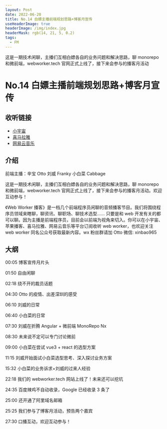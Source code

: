 ```yaml
---
layout: Post
date: 2022-06-20
title: No.14 白嫖主播前端规划思路+博客月宣传
useHeaderImage: true
headerImage: /img/index.jpg
headerMask: rgb(14, 21, 5, 0.2)
tags:
  - FM
---
```


这是一期技术闲聊，主播们互相白嫖各自的业务问题和解决思路，聊 monorepo 和微前端，webworker.tech 官网正式上线了，接下来会参与的播客月活动

<!-- more -->

# No.14 白嫖主播前端规划思路+博客月宣传

## 收听链接

- [小宇宙](https://www.xiaoyuzhoufm.com/episodes/62b87d9dc71db0c038b7afd7)
- [喜马拉雅](https://www.ximalaya.com/sound/546714462)
- [网易云音乐](https://music.163.com/#/program?id=2506889624)

## 介绍

前端主播：辛宝 Otto 刘威 Franky 小白菜 Cabbage

这是一期技术闲聊，主播们互相白嫖各自的业务问题和解决思路，聊 monorepo 和微前端，webworker.tech 官网正式上线了，接下来会参与的播客月活动。欢迎互动参与！

《Web Worker 播客》是一档几个前端程序员闲聊的音频播客节目。我们将围绕程序员领域来瞎聊，聊资讯、聊职场、聊技术选型...... 只要是和 web 开发有关的都可以聊。因为主播是前端程序员，目前会以前端为视角来切入。你可以在小宇宙、苹果播客、喜马拉雅、网易云音乐等平台订阅收听 web worker，也欢迎关注 web worker 同名公众号获取最新内容。wx 粉丝群请加 Otto 微信: xinbao965

## 大纲

00:05 博客宣传月片头

01:50 自由闲聊

02:18 绕不开的裁员话题

04:30 Otto 的疫情、出差深圳的感受

06:10 刘威的日常

06:40 小白菜的日常

07:30 刘威在折腾 Angular + 微前端 MonoRepo Nx

08:30 未来说不定可以专门讨论微前

09:00 小白菜在尝试 vue3 + react 的选型方案

11:15 刘威开始面试小白菜选型思考、深入探讨业务方案

15:32 小白菜的业务诉求+刘威的过来人经验

22:18 我们的 webworker.tech 网站上线了！未来还可以挖坑

24:35 百度辣鸡不自动收录，Google 已经收录 3 条了

25:00 还开通了阿里域名邮箱

25:25 我们参与了博客月活动，预告两个嘉宾

27:30 口播互动，欢迎互动参与！
